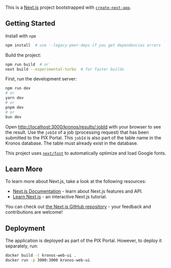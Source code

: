 This is a [Next.js](https://nextjs.org/) project bootstrapped with [`create-next-app`](https://github.com/vercel/next.js/tree/canary/packages/create-next-app).

## Getting Started

Install with `npm`

```bash
npm install  # use --legacy-peer-deps if you get dependencies errors
```

Build the project:

```bash
npm run build  # or 
next build --experimental-turbo  # for faster builds
```

First, run the development server:

```bash
npm run dev
# or
yarn dev
# or
pnpm dev
# or
bun dev
```

Open [http://localhost:3000/kronos/results/:jobId](http://localhost:3000/kronos/results/:jobId) with your browser to see the result. Use the `jobId` of a job (processing request) that has been submitted to the PIX Portal. This `jobId` is also part of the table name in the Kronos database. The table must already exist in the database.

This project uses [`next/font`](https://nextjs.org/docs/basic-features/font-optimization) to automatically optimize and load Google fonts.

## Learn More

To learn more about Next.js, take a look at the following resources:

- [Next.js Documentation](https://nextjs.org/docs) - learn about Next.js features and API.
- [Learn Next.js](https://nextjs.org/learn) - an interactive Next.js tutorial.

You can check out [the Next.js GitHub repository](https://github.com/vercel/next.js/) - your feedback and contributions are welcome!

## Deployment

The application is deployed as part of the PIX Portal. However, to deploy it separately, run:

```bash
docker build -t kronos-web-ui .
docker run -p 3000:3000 kronos-web-ui
```
